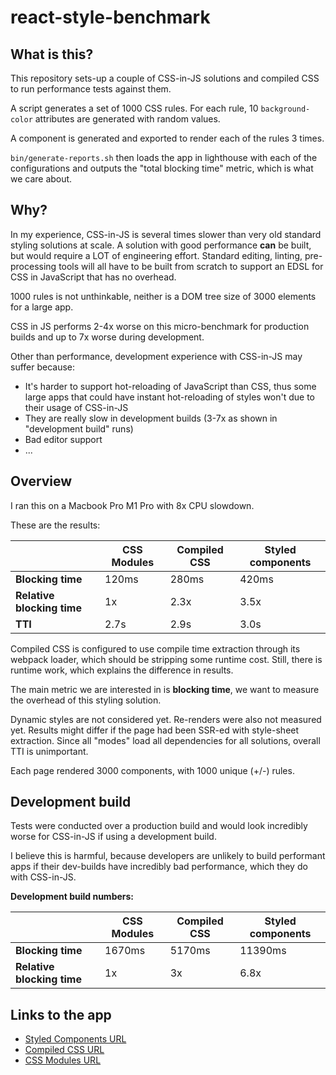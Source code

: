# react-style-benchmark

## What is this?
This repository sets-up a couple of CSS-in-JS solutions and compiled CSS to
run performance tests against them.

A script generates a set of 1000 CSS rules. For each rule, 10 `background-color`
attributes are generated with random values.

A component is generated and exported to render each of the rules 3 times.

`bin/generate-reports.sh` then loads the app in lighthouse with each of the
configurations and outputs the "total blocking time" metric, which is what we
care about.

## Why?
In my experience, CSS-in-JS is several times slower than very old standard
styling solutions at scale. A solution with good performance **can** be built,
but would require a LOT of engineering effort. Standard editing, linting,
pre-processing tools will all have to be built from scratch to support an EDSL
for CSS in JavaScript that has no overhead.

1000 rules is not unthinkable, neither is a DOM tree size of 3000
elements for a large app.

CSS in JS performs 2-4x worse on this micro-benchmark for production builds and
up to 7x worse during development.

Other than performance, development experience with CSS-in-JS may suffer because:

* It's harder to support hot-reloading of JavaScript than CSS, thus some large
  apps that could have instant hot-reloading of styles won't due to their usage
  of CSS-in-JS
* They are really slow in development builds (3-7x as shown in "development
  build" runs)
* Bad editor support
* ...

## Overview

I ran this on a Macbook Pro M1 Pro with 8x CPU slowdown.

These are the results:

|                            | CSS Modules | Compiled CSS | Styled components |
| -------------------------- | ----------- | ------------ | ----------------- |
| **Blocking time**          | 120ms       | 280ms        | 420ms             |
| **Relative blocking time** | 1x          | 2.3x         | 3.5x              |
| **TTI**                    | 2.7s        | 2.9s         | 3.0s              |

Compiled CSS is configured to use compile time extraction through its webpack
loader, which should be stripping some runtime cost. Still, there is
runtime work, which explains the difference in results.

The main metric we are interested in is **blocking time**, we want to measure
the overhead of this styling solution.

Dynamic styles are not considered yet. Re-renders were also not measured yet.
Results might differ if the page had been SSR-ed with style-sheet extraction.
Since all "modes" load all dependencies for all solutions, overall TTI is
unimportant.

Each page rendered 3000 components, with 1000 unique (+/-) rules.

## Development build

Tests were conducted over a production build and would look incredibly worse for
CSS-in-JS if using a development build.

I believe this is harmful, because developers are unlikely to build
performant apps if their dev-builds have incredibly bad performance, which they
do with CSS-in-JS.

**Development build numbers:**

|                            | CSS Modules | Compiled CSS | Styled components |
| -------------------------- | ----------- | ------------ | ----------------- |
| **Blocking time**          | 1670ms      | 5170ms       | 11390ms           |
| **Relative blocking time** | 1x          | 3x           | 6.8x              |

## Links to the app

* [Styled Components URL](https://react-style-benchmark.surge.sh#styled)
* [Compiled CSS URL](https://react-style-benchmark.surge.sh#compiled)
* [CSS Modules URL](https://react-style-benchmark.surge.sh#modules)
